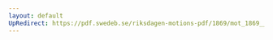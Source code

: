 ```yaml
---
layout: default
UpRedirect: https://pdf.swedeb.se/riksdagen-motions-pdf/1869/mot_1869__fk__00013/mot_1869__fk__00013_003.pdf
---
```

